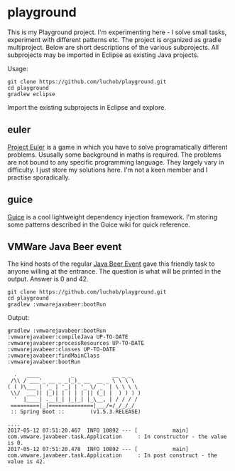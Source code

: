 # playground

This is my Playground project. I'm experimenting here - I solve small tasks, experiment with different patterns etc. The project is organized as gradle multiproject. Below are short descriptions of the various subprojects. All subprojects may be imported in Eclipse as existing Java projects.

Usage:

```
git clone https://github.com/luchob/playground.git
cd playground
gradlew eclipse
```

Import the existing subprojects in Eclipse and explore.

## euler

[Project Euler](https://projecteuler.net/) is a game in which you have to solve programatically different problems. 
Ususally some background in maths is required. The problems are not bound to any specific programming language. 
They largely vary in difficulty. I just store my solutions here. I'm not a keen member and I practise sporadically. 

## guice

[Guice](https://github.com/google/guice/wiki) is a cool lightweight dependency injection framework. I'm storing some patterns described in the Guice wiki for quick reference.

## VMWare Java Beer event

The kind hosts of the regular [Java Beer Event](http://java.beer/event/view/10) gave this friendly task to anyone willing at the entrance. The question is what will be printed in the output. Answer is 0 and 42.


```
git clone https://github.com/luchob/playground.git
cd playground
gradlew :vmwarejavabeer:bootRun
```

Output:

```
gradlew :vmwarejavabeer:bootRun
:vmwarejavabeer:compileJava UP-TO-DATE
:vmwarejavabeer:processResources UP-TO-DATE
:vmwarejavabeer:classes UP-TO-DATE
:vmwarejavabeer:findMainClass
:vmwarejavabeer:bootRun

  .   ____          _            __ _ _
 /\\ / ___'_ __ _ _(_)_ __  __ _ \ \ \ \
( ( )\___ | '_ | '_| | '_ \/ _` | \ \ \ \
 \\/  ___)| |_)| | | | | || (_| |  ) ) ) )
  '  |____| .__|_| |_|_| |_\__, | / / / /
 =========|_|==============|___/=/_/_/_/
 :: Spring Boot ::        (v1.5.3.RELEASE)

....
2017-05-12 07:51:20.467  INFO 10892 --- [           main] com.vmware.javabeer.task.Application     : In constructor - the value is 0.
2017-05-12 07:51:20.478  INFO 10892 --- [           main] com.vmware.javabeer.task.Application     : In post construct - the value is 42.
```
